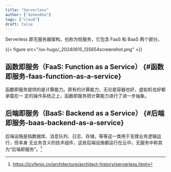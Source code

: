 ```yaml
---
title: "Serverless"
author: ["4shen0ne"]
tags: ["cloud"]
draft: false
---
```


Serverless 即无服务器架构，也称为轻服务，它包含 FaaS 和 BaaS 两个部分。

{{< figure src="/ox-hugo/_20240615_135654screenshot.png" >}}


## 函数即服务（FaaS: Function as a Service） {#函数即服务-faas-function-as-a-service}

函数即服务提供的是计算能力。原有的计算能力，无论是容器也好，虚拟机也好都承载在一
定的操作系统之上，函数即服务把计算能力进行了进一步抽象。


## 后端即服务（BaaS: Backend as a Service） {#后端即服务-baas-backend-as-a-service}

后端设施是指数据库、消息队列、日志、存储，等等这一类用于支撑业务逻辑运行，但本身
无业务含义的技术组件，这些后端设施都运行在云中，无服务中称其为“后端即服务”。[^fn:1]

[^fn:1]: <https://icyfenix.cn/architecture/architect-history/serverless.html>
